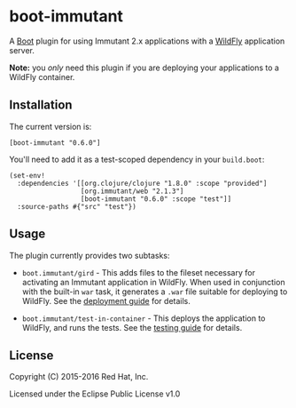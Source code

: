 # boot-immutant

A [Boot](http://boot-clj.com/) plugin for using Immutant 2.x
applications with a [WildFly](http://wildfly.org/) application server.

**Note:** you *only* need this plugin if you are deploying your
applications to a WildFly container.


## Installation

The current version is:

    [boot-immutant "0.6.0"]

You'll need to add it as a test-scoped dependency in your
`build.boot`:

```
(set-env!
  :dependencies '[[org.clojure/clojure "1.8.0" :scope "provided"]
                  [org.immutant/web "2.1.3"]
                  [boot-immutant "0.6.0" :scope "test"]]
  :source-paths #{"src" "test"})
```

                  
## Usage

The plugin currently provides two subtasks:

* `boot.immutant/gird` - This adds files to the fileset necessary for
  activating an Immutant application in WildFly. When used in
  conjunction with the built-in `war` task, it generates a `.war` file
  suitable for deploying to WildFly. See the
  [deployment guide](resources/deployment-guide.md) for details.

* `boot.immutant/test-in-container` - This deploys the application to WildFly, and
  runs the tests. See the [testing guide](resources/testing-guide.md)
  for details.


## License

Copyright (C) 2015-2016 Red Hat, Inc.

Licensed under the Eclipse Public License v1.0
